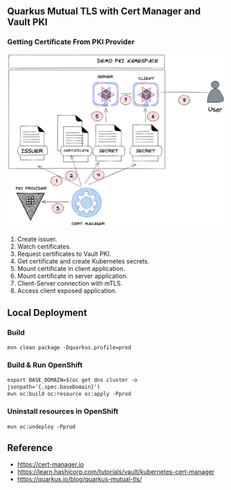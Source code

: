 ## Quarkus Mutual TLS with Cert Manager and Vault PKI

### Getting Certificate From PKI Provider

![certificate_workflow.png](diagram/certificate_workflow.png)
1. Create issuer.
2. Watch certificates.
3. Request certificates to Vault PKI.
4. Get certificate and create Kubernetes secrets.
5. Mount certificate in client application.
6. Mount certificate in server application.
7. Client-Server connection with  mTLS.
8. Access client exposed application.

## Local Deployment

### Build
  ```
  mvn clean package -Dquarkus.profile=prod
  ```
### Build & Run OpenShift
  ```
  export BASE_DOMAIN=$(oc get dns cluster -o jsonpath='{.spec.baseDomain}')
  mvn oc:build oc:resource oc:apply -Pprod
  ```
### Uninstall resources in OpenShift
  ```
  mvn oc:undeploy -Pprod
  ```
## Reference

* https://cert-manager.io
* https://learn.hashicorp.com/tutorials/vault/kubernetes-cert-manager
* https://quarkus.io/blog/quarkus-mutual-tls/
